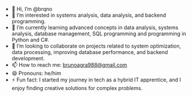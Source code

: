 - 👋 Hi, I’m @brqno  
- 👀 I’m interested in systems analysis, data analysis, and backend programming.  
- 🌱 I’m currently learning advanced concepts in data analysis, systems analysis,  database management, SQL programming and programming in Python and C#.  
- 💞️ I’m looking to collaborate on projects related to system optimization, data processing, improving database performance, and backend development.  
- 📫 How to reach me: brunoagra988@gmail.com  
- 😄 Pronouns: he/him  
- ⚡ Fun fact: I started my journey in tech as a hybrid IT apprentice, and I enjoy finding creative solutions for complex problems. 
